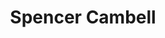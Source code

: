 ---
category: Alumni
layout: lab_member
photo: placeholder.png
social: {}
title: Spencer Cambell
---